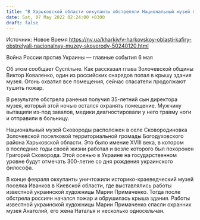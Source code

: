 ```yaml
---
title: "В Харьковской области оккупанты обстреляли Национальный музей Сковороды. Огонь уничтожил здание"
date: Sat, 07 May 2022 02:24:00 +0300
draft: false
---
```

Источник: Новое Время https://nv.ua/kharkiv/v-harkovskoy-oblasti-kafiry-obstrelyali-nacionalnyy-muzey-skovorody-50240120.html


Война России против Украины — главные события 6 мая

Об этом сообщает Суспільне.  Как рассказал глава Золочевской общины Виктор Коваленко, один из российских снарядов попал в крышу здания музея. Огонь охватил все помещения, сейчас спасатели продолжают тушить пожар.

В результате обстрела ранения получил 35-летний сын директора музея, который этой ночью остался охранять помещение. Мужчину вытащили из-под завалов, медики диагностировали у него травму ноги и отправили в больницу.

Национальный музей Сковороды расположен в селе Сковородиновка Золочевской поселковой территориальной громады Богодуховского района Харьковской области. Это было имение XVIII века, в котором в последние годы своей жизни работал и возле которого был похоронен Григорий Сковорода. Этой осенью в Украине на государственном уровне будут отмечать 300-летие со дня рождения украинского философа.

В конце февраля оккупанты уничтожили историко-краеведческий музей поселка Иванков в Киевской области, где выставлялись работы известной украинской художницы Марии Примаченко. Тогда после обстрела россиян начался пожар и обрушилась крыша здания. Работы известной украинской художницы Марии Примаченко спасли охранник музея Анатолий, его жена Наталья и несколько односельчан.
